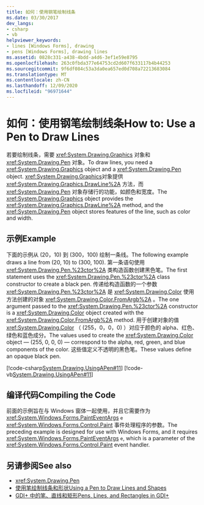 ```yaml
---
title: 如何：使用钢笔绘制线条
ms.date: 03/30/2017
dev_langs:
- csharp
- vb
helpviewer_keywords:
- lines [Windows Forms], drawing
- pens [Windows Forms], drawing lines
ms.assetid: 0828c331-a438-4bdd-a4d6-3ef1e59e8795
ms.openlocfilehash: 263c0fbda377e64753cd2d607f633117b4b44253
ms.sourcegitcommit: 9f6df084c53a3da0ea657ed0d708a72213683084
ms.translationtype: MT
ms.contentlocale: zh-CN
ms.lasthandoff: 12/09/2020
ms.locfileid: "96971644"
---
```

# <a name="how-to-use-a-pen-to-draw-lines"></a><span data-ttu-id="200cd-102">如何：使用钢笔绘制线条</span><span class="sxs-lookup"><span data-stu-id="200cd-102">How to: Use a Pen to Draw Lines</span></span>
<span data-ttu-id="200cd-103">若要绘制线条，需要 <xref:System.Drawing.Graphics> 对象和 <xref:System.Drawing.Pen> 对象。</span><span class="sxs-lookup"><span data-stu-id="200cd-103">To draw lines, you need a <xref:System.Drawing.Graphics> object and a <xref:System.Drawing.Pen> object.</span></span> <span data-ttu-id="200cd-104"><xref:System.Drawing.Graphics>对象提供 <xref:System.Drawing.Graphics.DrawLine%2A> 方法，而 <xref:System.Drawing.Pen> 对象存储行的功能，如颜色和宽度。</span><span class="sxs-lookup"><span data-stu-id="200cd-104">The <xref:System.Drawing.Graphics> object provides the <xref:System.Drawing.Graphics.DrawLine%2A> method, and the <xref:System.Drawing.Pen> object stores features of the line, such as color and width.</span></span>  
  
## <a name="example"></a><span data-ttu-id="200cd-105">示例</span><span class="sxs-lookup"><span data-stu-id="200cd-105">Example</span></span>  
 <span data-ttu-id="200cd-106">下面的示例从 (20，10) 到 (300，100) 绘制一条线。</span><span class="sxs-lookup"><span data-stu-id="200cd-106">The following example draws a line from (20, 10) to (300, 100).</span></span> <span data-ttu-id="200cd-107">第一条语句使用 <xref:System.Drawing.Pen.%23ctor%2A> 类构造函数创建黑色笔。</span><span class="sxs-lookup"><span data-stu-id="200cd-107">The first statement uses the <xref:System.Drawing.Pen.%23ctor%2A> class constructor to create a black pen.</span></span> <span data-ttu-id="200cd-108">传递给构造函数的一个参数 <xref:System.Drawing.Pen.%23ctor%2A> 是 <xref:System.Drawing.Color> 使用方法创建的对象 <xref:System.Drawing.Color.FromArgb%2A> 。</span><span class="sxs-lookup"><span data-stu-id="200cd-108">The one argument passed to the <xref:System.Drawing.Pen.%23ctor%2A> constructor is a <xref:System.Drawing.Color> object created with the <xref:System.Drawing.Color.FromArgb%2A> method.</span></span> <span data-ttu-id="200cd-109">用于创建对象的值 <xref:System.Drawing.Color> （ (255，0，0，0) ）对应于颜色的 alpha、红色、绿色和蓝色成分。</span><span class="sxs-lookup"><span data-stu-id="200cd-109">The values used to create the <xref:System.Drawing.Color> object — (255, 0, 0, 0) — correspond to the alpha, red, green, and blue components of the color.</span></span> <span data-ttu-id="200cd-110">这些值定义不透明的黑色笔。</span><span class="sxs-lookup"><span data-stu-id="200cd-110">These values define an opaque black pen.</span></span>  
  
 [!code-csharp[System.Drawing.UsingAPen#11](~/samples/snippets/csharp/VS_Snippets_Winforms/System.Drawing.UsingAPen/CS/Class1.cs#11)]
 [!code-vb[System.Drawing.UsingAPen#11](~/samples/snippets/visualbasic/VS_Snippets_Winforms/System.Drawing.UsingAPen/VB/Class1.vb#11)]  
  
## <a name="compiling-the-code"></a><span data-ttu-id="200cd-111">编译代码</span><span class="sxs-lookup"><span data-stu-id="200cd-111">Compiling the Code</span></span>  
 <span data-ttu-id="200cd-112">前面的示例旨在与 Windows 窗体一起使用，并且它需要作为 <xref:System.Windows.Forms.PaintEventArgs> `e` <xref:System.Windows.Forms.Control.Paint> 事件处理程序的参数。</span><span class="sxs-lookup"><span data-stu-id="200cd-112">The preceding example is designed for use with Windows Forms, and it requires <xref:System.Windows.Forms.PaintEventArgs> `e`, which is a parameter of the <xref:System.Windows.Forms.Control.Paint> event handler.</span></span>  
  
## <a name="see-also"></a><span data-ttu-id="200cd-113">另请参阅</span><span class="sxs-lookup"><span data-stu-id="200cd-113">See also</span></span>

- <xref:System.Drawing.Pen>
- [<span data-ttu-id="200cd-114">使用笔绘制线条和形状</span><span class="sxs-lookup"><span data-stu-id="200cd-114">Using a Pen to Draw Lines and Shapes</span></span>](using-a-pen-to-draw-lines-and-shapes.md)
- [<span data-ttu-id="200cd-115">GDI+ 中的笔、直线和矩形</span><span class="sxs-lookup"><span data-stu-id="200cd-115">Pens, Lines, and Rectangles in GDI+</span></span>](pens-lines-and-rectangles-in-gdi.md)
